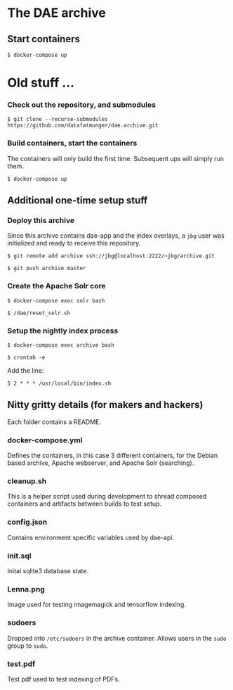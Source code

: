 # The DAE archive

## Start containers

    $ docker-compose up

# Old stuff ... 

### Check out the repository, and submodules

    $ git clone --recurse-submodules https://github.com/datafatmunger/dae.archive.git

### Build containers, start the containers

The containers will only build the first time. Subsequent ups will simply run them.

    $ docker-compose up

## Additional one-time setup stuff 

### Deploy this archive

Since this archive contains dae-app and the index overlays, a `jbg` user was initialized and ready to receive this repository.

    $ git remote add archive ssh://jbg@localhost:2222/~jbg/archive.git 

    $ git push archive master

### Create the Apache Solr core

    $ docker-compose exec solr bash

    $ /dae/reset_solr.sh

### Setup the nightly index process

    $ docker-compose exec archive bash

    $ crontab -e

Add the line:

    5 2 * * * /usr/local/bin/index.sh

## Nitty gritty details (for makers and hackers)

Each folder contains a README.

### docker-compose.yml

Defines the containers, in this case 3 different containers, for the Debian based archive, Apache webserver, and Apache Solr (searching).

### cleanup.sh

This is a helper script used during development to shread composed containers and artifacts between builds to test setup.

### config.json

Contains environment specific variables used by dae-api.

### init.sql

Inital sqlite3 database state.

### Lenna.png

Image used for testing imagemagick and tensorflow indexing.

### sudoers

Dropped into `/etc/sudoers` in the archive container. Allows users in the `sudo` group to `sudo`.

### test.pdf

Test pdf used to test indexing of PDFs.

